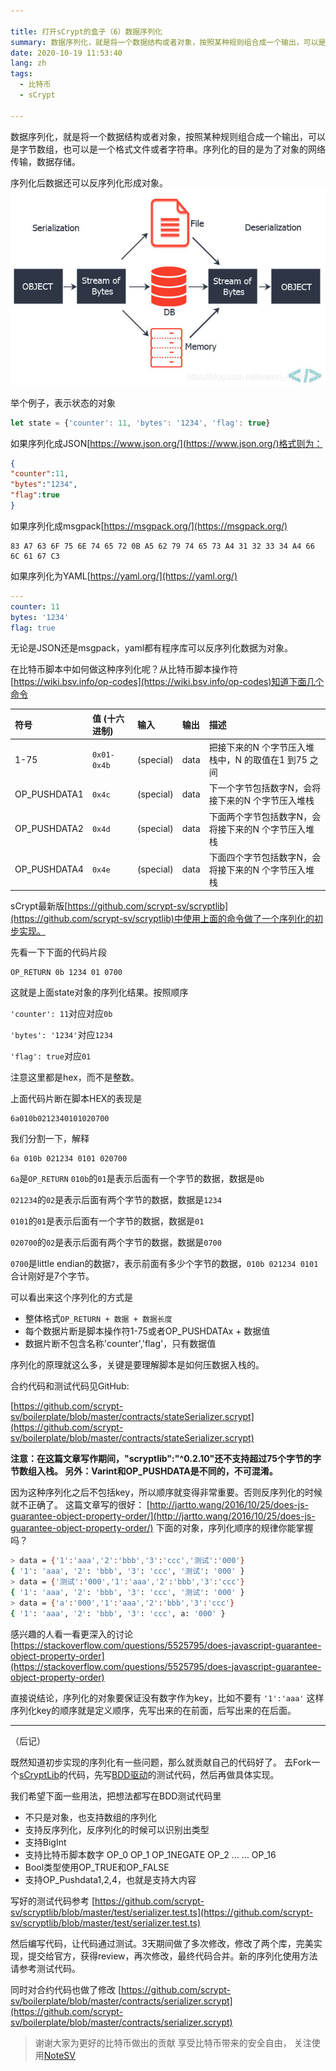 ```yaml
---

title: 打开sCrypt的盒子（6）数据序列化
summary: 数据序列化，就是将一个数据结构或者对象，按照某种规则组合成一个输出，可以是字节数组，也可以是一个格式文件或者字符串。序列化的目的是为了对象的网络传输，数据存储。
date: 2020-10-19 11:53:40
lang: zh
tags: 
  - 比特币
  - sCrypt
  
---
```

数据序列化，就是将一个数据结构或者对象，按照某种规则组合成一个输出，可以是字节数组，也可以是一个格式文件或者字符串。序列化的目的是为了对象的网络传输，数据存储。

序列化后数据还可以反序列化形成对象。
![](./images/20201019114835459.jpg)

举个例子，表示状态的对象

```javascript
let state = {'counter': 11, 'bytes': '1234', 'flag': true}
```

如果序列化成JSON[https://www.json.org/](https://www.json.org/)格式则为：

```json
{
"counter":11,
"bytes":"1234",
"flag":true
}
```

如果序列化成msgpack[https://msgpack.org/](https://msgpack.org/)

```hex
83 A7 63 6F 75 6E 74 65 72 0B A5 62 79 74 65 73 A4 31 32 33 34 A4 66 6C 61 67 C3
```

如果序列化为YAML[https://yaml.org/](https://yaml.org/)

```yaml
---
counter: 11
bytes: '1234'
flag: true
```

无论是JSON还是msgpack，yaml都有程序库可以反序列化数据为对象。

在比特币脚本中如何做这种序列化呢？从比特币脚本操作符[https://wiki.bsv.info/op-codes](https://wiki.bsv.info/op-codes)知道下面几个命令

| 符号           | 值 (十六进制)  | 输入        | 输出   | 描述                             |
|:------------ |:--------- |:--------- |:---- |:------------------------------ |
| 1-75         | ```0x01-0x4b```| (special) | data | 把接下来的N 个字节压入堆栈中，N 的取值在1 到75 之间 |
| OP_PUSHDATA1 | ```0x4c```| (special) | data | 下一个字节包括数字N，会将接下来的N 个字节压入堆栈     |
| OP_PUSHDATA2 | ```0x4d```| (special) | data | 下面两个字节包括数字N，会将接下来的N 个字节压入堆栈    |
| OP_PUSHDATA4 | ```0x4e ```| (special) | data | 下面四个字节包括数字N，会将接下来的N 个字节压入堆栈    |

sCrypt最新版[https://github.com/scrypt-sv/scryptlib](https://github.com/scrypt-sv/scryptlib)中使用上面的命令做了一个序列化的初步实现。

先看一下下面的代码片段

```plain
OP_RETURN 0b 1234 01 0700
```

这就是上面state对象的序列化结果。按照顺序

```'counter': 11```对应对应```0b```

```'bytes': '1234'```对应```1234```

```'flag': true```对应```01```

注意这里都是hex，而不是整数。

上面代码片断在脚本HEX的表现是

```plain
6a010b0212340101020700
```

我们分割一下，解释

```plain
6a 010b 021234 0101 020700
```

```6a```是```OP_RETURN```
```010b```的```01```是表示后面有一个字节的数据，数据是```0b```

```021234```的```02```是表示后面有两个字节的数据，数据是```1234```

```0101```的```01```是表示后面有一个字节的数据，数据是```01```

```020700```的```02```是表示后面有两个字节的数据，数据是```0700```

```0700```是little endian的数据```7```，表示前面有多少个字节的数据，```010b 021234 0101```合计刚好是7个字节。

可以看出来这个序列化的方式是

* 整体格式```OP_RETURN + 数据 + 数据长度```
* 每个数据片断是脚本操作符1-75或者OP_PUSHDATAx + 数据值
* 数据片断不包含名称'counter','flag'，只有数据值

序列化的原理就这么多，关键是要理解脚本是如何压数据入栈的。

合约代码和测试代码见GitHub:

[https://github.com/scrypt-sv/boilerplate/blob/master/contracts/stateSerializer.scrypt](https://github.com/scrypt-sv/boilerplate/blob/master/contracts/stateSerializer.scrypt)

**注意：在这篇文章写作期间，"scryptlib":"^0.2.10"还不支持超过75个字节的字节数组入栈。
另外：Varint和OP_PUSHDATA是不同的，不可混淆。**

因为这种序列化之后不包括key，所以顺序就变得非常重要。否则反序列化的时候就不正确了。
这篇文章写的很好： [http://jartto.wang/2016/10/25/does-js-guarantee-object-property-order/](http://jartto.wang/2016/10/25/does-js-guarantee-object-property-order/)
下面的对象，序列化顺序的规律你能掌握吗？
```bash
> data = {'1':'aaa','2':'bbb','3':'ccc','测试':'000'}
{ '1': 'aaa', '2': 'bbb', '3': 'ccc', '测试': '000' }
> data = {'测试':'000','1':'aaa','2':'bbb','3':'ccc'}
{ '1': 'aaa', '2': 'bbb', '3': 'ccc', '测试': '000' }
> data = {'a':'000','1':'aaa','2':'bbb','3':'ccc'}
{ '1': 'aaa', '2': 'bbb', '3': 'ccc', a: '000' }
```

感兴趣的人看一看更深入的讨论 [https://stackoverflow.com/questions/5525795/does-javascript-guarantee-object-property-order](https://stackoverflow.com/questions/5525795/does-javascript-guarantee-object-property-order)

直接说结论，序列化的对象要保证没有数字作为key，比如不要有 ```'1':'aaa'```
这样序列化key的顺序就是定义顺序，先写出来的在前面，后写出来的在后面。

---
（后记）

既然知道初步实现的序列化有一些问题，那么就贡献自己的代码好了。
去Fork一个[sCryptLib](https://github.com/scrypt-sv/scryptlib)的代码，先写[BDD驱动](https://zh.javascript.info/testing-mocha)的测试代码，然后再做具体实现。

我们希望下面一些用法，把想法都写在BDD测试代码里

 - 不只是对象，也支持数组的序列化
 - 支持反序列化，反序列化的时候可以识别出类型
 - 支持BigInt
 - 支持比特币脚本数字 OP_0 OP_1 OP_1NEGATE OP_2 ... ... OP_16
 - Bool类型使用OP_TRUE和OP_FALSE
 - 支持OP_Pushdata1,2,4，也就是支持大内容

写好的测试代码参考
 [https://github.com/scrypt-sv/scryptlib/blob/master/test/serializer.test.ts](https://github.com/scrypt-sv/scryptlib/blob/master/test/serializer.test.ts)

然后编写代码，让代码通过测试。3天期间做了多次修改，修改了两个库，完美实现，提交给官方，获得review，再次修改，最终代码合并。新的序列化使用方法请参考测试代码。

同时对合约代码也做了修改
[https://github.com/scrypt-sv/boilerplate/blob/master/contracts/serializer.scrypt](https://github.com/scrypt-sv/boilerplate/blob/master/contracts/serializer.scrypt)

> 谢谢大家为更好的比特币做出的贡献
> 享受比特币带来的安全自由， 关注使用[NoteSV](https://note.sv)